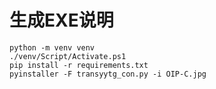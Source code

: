 # 生成EXE说明
    python -m venv venv
    ./venv/Script/Activate.ps1
    pip install -r requirements.txt
    pyinstaller -F transyytg_con.py -i OIP-C.jpg
